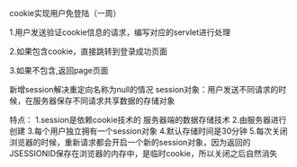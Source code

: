  cookie实现用户免登陆（一周）
 
 1.用户发送验证cookie信息的请求，编写对应的servlet进行处理
 
 2.如果包含cookie，直接跳转到登录成功页面
 
 3.如果不包含,返回page页面
 
新增session解决重定向名称为null的情况
session对象：用户发送不同请求的时候，在服务器保存不同请求共享数据的存储对象

特点：
1.session是依赖cookie技术的 服务器端的数据存储技术
2.由服务器进行创建
3.每个用户独立拥有一个session对象
4.默认存储时间是30分钟
5.每次关闭浏览器的时候，重新请求都会开启一个新的session对象，因为返回的JSESSIONID保存在浏览器的内存中，是临时cookie，所以关闭之后自然消失
